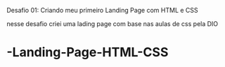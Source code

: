 Desafio 01: Criando meu primeiro Landing Page com HTML e CSS 

nesse desafio criei uma lading page com base nas aulas de css pela DIO

# -Landing-Page-HTML-CSS
